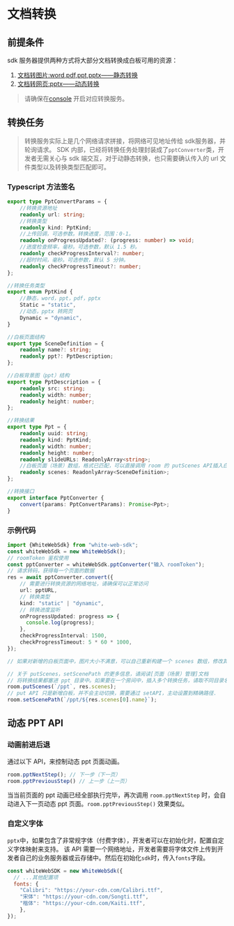 # 文档转换

## 前提条件

sdk 服务器提供两种方式将大部分文档转换成白板可用的资源：

1. [文档转图片:word,pdf,ppt,pptx——静态转换](server/api/static-conversion.md)
1. [文档转网页:pptx——动态转换](server/api/dynamic-conversion.md)

>请确保在[console](https://console.herewhite.com) 开启对应转换服务。

## 转换任务

>转换服务实际上是几个网络请求拼接，将网络可见地址传给 sdk服务器，并轮询请求。
>SDK 内部，已经将转换任务处理封装成了`pptConverter`类，开发者无需关心与 sdk 端交互，对于动静态转换，也只需要确认传入的 url 文件类型以及转换类型匹配即可。

### Typescript 方法签名

```typescript
export type PptConvertParams = {
    //转换资源地址
    readonly url: string;
    //转换类型
    readonly kind: PptKind;
    //上传回调，可选参数。转换进度，范围：0-1。
    readonly onProgressUpdated?: (progress: number) => void;
    //进度检查频率，毫秒。可选参数，默认 1.5 秒。
    readonly checkProgressInterval?: number;
    //超时时间，毫秒。可选参数，默认 5 分钟。
    readonly checkProgressTimeout?: number;
};

//转换任务类型
export enum PptKind {
    //静态，word，ppt，pdf，pptx
    Static = "static",
    //动态，pptx 转网页
    Dynamic = "dynamic",
}

//白板页面结构
export type SceneDefinition = {
    readonly name?: string;
    readonly ppt?: PptDescription;
};

//白板背景图（ppt）结构
export type PptDescription = {
    readonly src: string;
    readonly width: number;
    readonly height: number;
};

//转换结果
export type Ppt = {
    readonly uuid: string;
    readonly kind: PptKind;
    readonly width: number;
    readonly height: number;
    readonly slideURLs: ReadonlyArray<string>;
    //白板页面（场景）数组，格式已匹配，可以直接调用 room 的 putScenes API插入白板页面
    readonly scenes: ReadonlyArray<SceneDefinition>;
};

//转换接口
export interface PptConverter {
    convert(params: PptConvertParams): Promise<Ppt>;
}
```

### 示例代码

```typescript
import {WhiteWebSdk} from "white-web-sdk";
const whiteWebSdk = new WhiteWebSdk();
// roomToken 鉴权使用
const pptConverter = whiteWebSdk.pptConverter("输入 roomToken");
// 请求转码，获得每一个页面的数据
res = await pptConverter.convert({
    // 需要进行转换资源的网络地址，请确保可以正常访问
    url: pptURL,
    // 转换类型
    kind: "static" | "dynamic",
    // 转换进度监听
    onProgressUpdated: progress => {
      console.log(progress);
    },
    checkProgressInterval: 1500,
    checkProgressTimeout: 5 * 60 * 1000,
});

// 如果对新增的白板页面中，图片大小不满意，可以自己重新构建一个 scenes 数组，修改其中宽高

// 关于 putScenes，setScenePath 的更多信息，请阅读[页面（场景）管理]文档
// 将转换结果都塞进 ppt 目录中。如果要在一个房间中，插入多个转换任务，请取不同目录名称
room.putScenes(`/ppt`, res.scenes);
// put API 只是新增白板，并不会主动切换，需要通过 setAPI，主动设置到精确路径.
room.setScenePath(`/ppt/${res.scenes[0].name}`);
```

## 动态 PPT API

### 动画前进后退

通过以下 API，来控制动态 ppt 页面动画。

```javascript
room.pptNextStep(); // 下一步（下一页）
room.pptPreviousStep() // 上一步（上一页）
```

当当前页面的 ppt 动画已经全部执行完毕，再次调用 `room.pptNextStep` 时，会自动进入下一页动态 ppt 页面。`room.pptPreviousStep()` 效果类似。

### 自定义字体

`pptx`中，如果包含了非常规字体（付费字体），开发者可以在初始化时，配置自定义字体映射来支持。
该 API 需要一个网络地址，开发者需要将字体文件上传到开发者自己的业务服务器或云存储中。然后在初始化`sdk`时，传入`fonts`字段。

```javascript
const whiteWebSDK = new WhiteWebSdk({
  // ...其他配置项
  fonts: {
    "Calibri": "https://your-cdn.com/Calibri.ttf",
    "宋体": "https://your-cdn.com/Songti.ttf",
    "楷体": "https://your-cdn.com/Kaiti.ttf",
	},
});
```